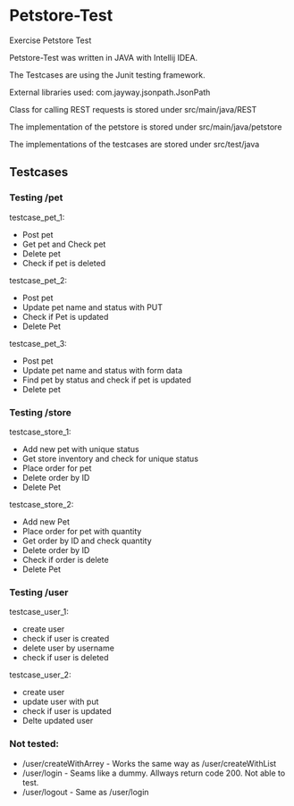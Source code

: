 # Petstore-Test
Exercise Petstore Test

Petstore-Test was written in JAVA with Intellij IDEA.

The Testcases are using the Junit testing framework.

External libraries used: com.jayway.jsonpath.JsonPath

Class for calling REST requests is stored under src/main/java/REST

The implementation of the petstore is stored under src/main/java/petstore

The implementations of the testcases are stored under src/test/java

## Testcases

### Testing /pet

testcase_pet_1:
* Post pet
* Get pet and Check pet
* Delete pet
* Check if pet is deleted
  
testcase_pet_2:
* Post pet
* Update pet name and status with PUT
* Check if Pet is updated
* Delete Pet
  
testcase_pet_3:
* Post pet
* Update pet name and status with form data
* Find pet by status and check if pet is updated
* Delete pet
  
### Testing /store

testcase_store_1:
* Add new pet with unique status
* Get store inventory and check for unique status
* Place order for pet
* Delete order by ID
* Delete Pet
    
    
testcase_store_2:
* Add new Pet
* Place order for pet with quantity
* Get order by ID and check quantity
* Delete order by ID
* Check if order is delete
* Delete Pet
  
### Testing /user
  
testcase_user_1:
* create user
* check if user is created
* delete user by username
* check if user is deleted
  
testcase_user_2:
* create user
* update user with put
* check if user is updated
* Delte updated user
  
  
### Not tested:
* /user/createWithArrey - Works the same way as /user/createWithList
* /user/login - Seams like a dummy. Allways return code 200. Not able to test.
* /user/logout - Same as /user/login
  
